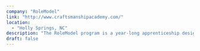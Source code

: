 ```yaml
---
company: "RoleModel"
link: "http://www.craftsmanshipacademy.com/"
location: 
  - "Holly Springs, NC"
description: "The RoleModel program is a year-long apprenticeship designed to turn bootcamp and college grads into solid developers."
draft: false
---
```


